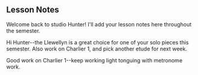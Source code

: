 ## Lesson Notes

Welcome back to studio Hunter! I'll add your lesson notes here throughout the semester.

Hi Hunter--the Llewellyn is a great choice for one of your solo pieces this semester. Also work on Charlier 1, and pick another etude for next week. 

Good work on Charlier 1--keep working light tonguing with metronome work.
